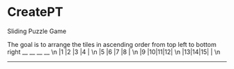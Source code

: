 # CreatePT
Sliding Puzzle Game

The goal is to arrange the tiles in ascending order from top left to bottom right
 __ __ __ __ \n
|1 |2 |3 |4 | \n
|5 |6 |7 |8 | \n
|9 |10|11|12| \n
|13|14|15|  | \n
 __ __ __ __
